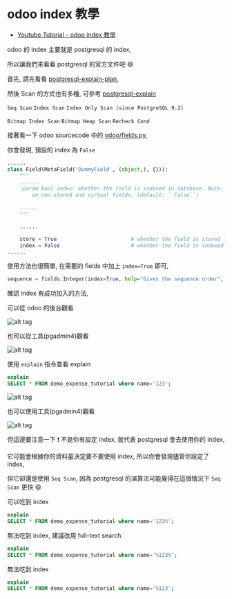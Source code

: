 # odoo index 教學

* [Youtube Tutorial - odoo index 教學](https://youtu.be/S9jahU9aG-s)

odoo 的 index 主要就是 postgresql 的 index,

所以讓我們來看看 postgresql 的官方文件吧 :smile:

首先, 請先看看 [postgresql-explain-plan](https://use-the-index-luke.com/sql/explain-plan/postgresql/operations),

然後 Scan 的方式也有多種, 可參考 [postgresql-explain](https://docs.postgresql.tw/the-sql-language/performance-tips/using-explain)

`Seq Scan` `Index Scan` `Index Only Scan (since PostgreSQL 9.2)`

`Bitmap Index Scan` `Bitmap Heap Scan` `Recheck Cond`

接著看一下 odoo sourcecode 中的 [odoo/fields.py](odoo/fields.py),

你會發現, 預設的 index 為 `False`

```python
......
class Field(MetaField('DummyField', (object,), {})):
    """
	......
    :param bool index: whether the field is indexed in database. Note: no effect
        on non-stored and virtual fields. (default: ``False``)

	......
    """

    ......

    store = True                        # whether the field is stored in database
    index = False                       # whether the field is indexed in database
......

```

使用方法也很簡單, 在需要的 fields 中加上 `index=True` 即可,

```python
sequence = fields.Integer(index=True, help="Gives the sequence order", default=1)
```

確認 index 有成功加入的方法,

可以從 odoo 的後台觀看

![alt tag](https://i.imgur.com/CfAfRxr.png)

也可以從工具(pgadmin4)觀看

![alt tag](https://i.imgur.com/VQ3ffeG.png)

使用 `explain` 指令查看 explain

```sql
explain
SELECT * FROM demo_expense_tutorial where name='123';
```

![alt tag](https://i.imgur.com/nP1W2JU.png)

也可以使用工具(pgadmin4)觀看

![alt tag](https://i.imgur.com/AKHXfym.png)

但這邊要注意一下 :exclamation: 不是你有設定 index, 就代表 postgresql 會去使用你的 index,

它可能會根據你的資料量決定要不要使用 index, 所以你會發現儘管你設定了 index,

但它卻還是使用 `Seq Scan`, 因為 postgresql 的演算法可能覺得在這個情況下 `Seq Scan` 更快 :smile:


可以吃到 index

```sql
explain
SELECT * FROM demo_expense_tutorial where name='123%';
```

無法吃到 index, 建議改用 full-text search.

```sql
explain
SELECT * FROM demo_expense_tutorial where name='%123%';
```

無法吃到 index

```sql
explain
SELECT * FROM demo_expense_tutorial where name='%123';
```